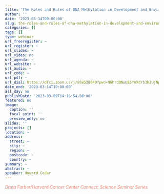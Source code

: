 ```yaml
---
title: 'The Roles and Rules of DNA Methylation in Development and Environmental Adaptation '
author: ''
date: '2023-03-14T09:00:00'
slug: the-roles-and-rules-of-dna-methylation-in-development-and-environmental-adaptation
categories: []
tags: []
type: webinar
url_freeregister: ~
url_register: ~
url_slides: ~
url_video: no
url_agenda: ~
url_website: ~
url_audio: ~
url_code: ~
url_pdf: ~
url_dial: https://dfci.zoom.us/j/869538040?pwd=NGhrdDNuUE5YWXdrb3hJUjNpRm1MZz09
date_end: '2023-03-14T10:00:00'
all_day: no
publishDate: '2023-03-09T14:16:54-08:00'
featured: no
image:
  caption: ''
  focal_point: ''
  preview_only: no
slides: ''
projects: []
location: ~
address:
  street: ~
  city: ~
  region: ~
  postcode: ~
  country: ~
summary: ~
abstract: ~
speaker: Howard Cedar
---
```

<span style="color: salmon;">*Dana Farber/Harvard Cancer Center Connect: Science Seminar Series*</span>

<!--more-->
